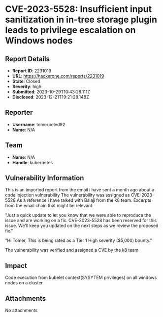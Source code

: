 # CVE-2023-5528: Insufficient input sanitization in in-tree storage plugin leads to privilege escalation on Windows nodes

## Report Details
- **Report ID**: 2231019
- **URL**: https://hackerone.com/reports/2231019
- **State**: Closed
- **Severity**: high
- **Submitted**: 2023-10-29T10:43:28.111Z
- **Disclosed**: 2023-12-21T19:21:28.148Z

## Reporter
- **Username**: tomerpeled92
- **Name**: N/A

## Team
- **Name**: N/A
- **Handle**: kubernetes

## Vulnerability Information
This is an imported report from the email i have sent a month ago about a code injection vulnerability
The vulnerability was assigned as  CVE-2023-5528
As a reference i have talked with Balaji from the k8 team.
Excerpts from the email chain that might be relevant:

"Just a quick update to let you know that we were able to reproduce the issue and are working on a fix. CVE-2023-5528 has been reserved for this issue. We'll keep you updated on the next steps as we review the proposed fix."

"Hi Tomer,
This is being rated as a Tier 1 High severity ($5,000) bounty."

The vulnerability was verified and assigned a CVE  by the k8 team

## Impact

Code execution from kubelet context(SYSYTEM privileges) on all windows nodes on a cluster.

## Attachments
No attachments
